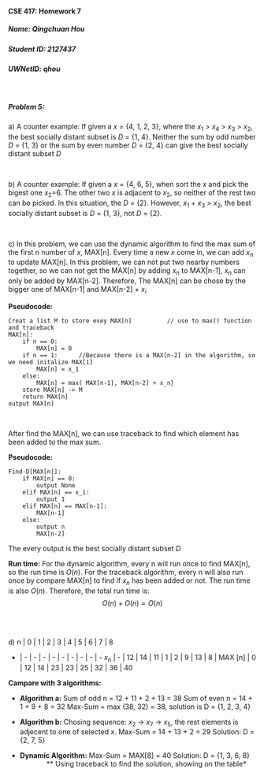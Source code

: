 #### CSE 417: Homework 7
##### Name: Qingchuan Hou
##### Student ID: 2127437
##### UWNetID: qhou

</br>

##### Problem 5:
a) A counter example:
If given a $x$ = {4, 1, 2, 3}, where the $x_1$ > $x_4$ > $x_3$ > $x_2$, the best socially distant subset is $D$ = {1, 4}. Neither the sum by odd number $D$ = {1, 3} or the sum by even number $D$ = {2, 4} can give the best socially distant subset $D$

</br>

b) A counter example:
If given a $x$ = {4, 6, 5}, when sort the $x$ and pick the bigest one $x_2$=6. The other two $x$ is adjacent to $x_2$, so neither of the rest two can be picked. In this situation, the $D$ = {2}.  However, $x_1$ + $x_3$ > $x_2$, the best socially distant subset is $D$ = {1, 3}, not $D$ = {2}.

</br>

c) 
In this problem, we can use the dynamic algorithm to find the max sum of the first n number of $x$, MAX[n]. Every time a new $x$ come in, we can add $x_n$ to update MAX[n]. In this problem, we can not put two nearby numbers together, so we can not get the MAX[n] by adding $x_n$ to MAX[n-1], $x_n$ can only be added by MAX[n-2]. Therefore, The MAX[n] can be chose by the bigger one of MAX[$n$-1] and MAX[$n$-2] + $x_i$

**Pseudocode:**
    
    Creat a list M to store evey MAX[n]          // use to max() function and traceback
    MAX[n]:
        if n == 0:
            MAX[n] = 0
        if n == 1:      //Because there is a MAX[n-2] in the algorithm, so we need initalize MAX[1]
            MAX[n] = x_1
        else:
            MAX[n] = max( MAX[n-1], MAX[n-2] + x_n}
        store MAX[n] -> M
        return MAX[n]
    output MAX[n]

</br>

After find the MAX[n], we can use traceback to find which element has been added to the max sum.

**Pseudocode:**
    
    Find-D[MAX[n]]:
        if MAX[n] == 0:
            output None
        elif MAX[n] == x_1:
            output 1
        elif MAX[n] == MAX[n-1]:
            MAX[n-1]
        else:
            output n
            MAX[n-2]

The every output is the best socially distant subset $D$

**Run time:**
For the dynamic algorithm, every n will run once to find MAX[n], so the run time is $O(n)$. For the traceback algorithm, every n will also run once by compare MAX[n] to find if $x_n$ has been added or not. The run time is also $O(n)$. Therefore, the total run time is:
$$O(n) + O(n) = O(n)$$

</br>

</br>

d)
n | 0 | 1 | 2 | 3 | 4 | 5 | 6 | 7 | 8 
- | - | - | - | - | - | - | - | - | - 
$x_n$ | - | 12 | 14 | 11 | 1 | 2 | 9 | 13 | 8 |
MAX [n] | 0 | 12 | 14 | 23 | 23 | 25 | 32  | 36 | 40

**Campare with 3 algorithms:**
- **Algorithm a:**
 Sum of odd n = 12 + 11 + 2 + 13 = 38
Sum of even n = 14 + 1 + 9 + 8 = 32
Max-Sum = max (38, 32) = 38, solution is D = {1, 2, 3, 4}

- **Algorithm b:**
Chosing sequence: $x_2$ -> $x_7$ -> $x_5$, the rest elements is adjecent to one of selected $x$. 
Max-Sum = 14 + 13 + 2 = 29
Solution: D = {2, 7, 5}


- **Dynamic Algorithm:**
  Max-Sum = MAX[8] = 40
  Solution: D = {1, 3, 6, 8} &emsp; &emsp; &emsp; ** Using traceback to find the solution, showing on the table*

